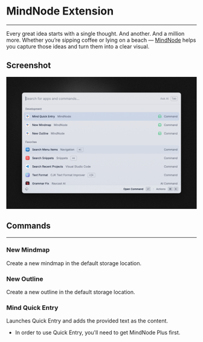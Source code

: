 # MindNode Extension

---

Every great idea starts with a single thought. And another. And a million more. Whether you’re sipping coffee or lying on a beach — [MindNode](https://www.mindnode.com) helps you capture those ideas and turn them into a clear visual.

## Screenshot

![screenshot](./metadata/mindnode-1.png)


## Commands

---

### New Mindmap

Create a new mindmap in the default storage location.

### New Outline

Create a new outline in the default storage location.

### Mind Quick Entry

Launches Quick Entry and adds the provided text as the content.

- In order to use Quick Entry, you'll need to get MindNode Plus first.
